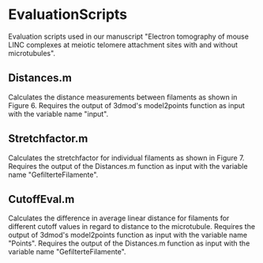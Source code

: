 # EvaluationScripts
Evaluation scripts used in our manuscript "Electron tomography of mouse LINC complexes at meiotic telomere attachment sites with and without microtubules".

## Distances.m
Calculates the distance measurements between filaments as shown in Figure 6.
Requires the output of 3dmod's model2points function as input with the variable name "input".

## Stretchfactor.m 
Calculates the stretchfactor for individual filaments as shown in Figure 7.
Requires the output of the Distances.m function as input with the variable name "GefilterteFilamente".

## CutoffEval.m
Calculates the difference in average linear distance for filaments for different cutoff values in regard to distance to the microtubule.
Requires the output of 3dmod's model2points function as input with the variable name "Points".
Requires the output of the Distances.m function as input with the variable name "GefilterteFilamente".
